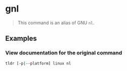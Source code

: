 # gnl

> This command is an alias of GNU `nl`.

## Examples

### View documentation for the original command

```bash
tldr [-p|--platform] linux nl
```
